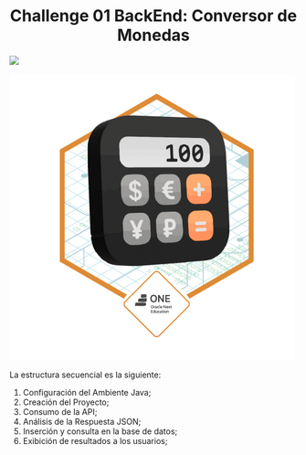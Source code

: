 <h1 align="center"> Challenge 01 BackEnd: Conversor de Monedas </h1>

<img src="https://img.shields.io/badge/STATUS-FINALIZADO-green" display="inline" >

![Challenge Oracle Next Education + Alura Banner](https://raw.githubusercontent.com/Kmosh/Alura_ChallengeBackend01_Conversor/master/img/Badge-Conversor.png)

La estructura secuencial es la siguiente:

<ol>
  <li>Configuración del Ambiente Java;</li>
  <li>Creación del Proyecto;</li>
  <li>Consumo de la API;</li>
  <li>Análisis de la Respuesta JSON;</li>
  <li>Inserción y consulta en la base de datos;</li>
  <li>Exibición de resultados a los usuarios;</li>
</ol>
